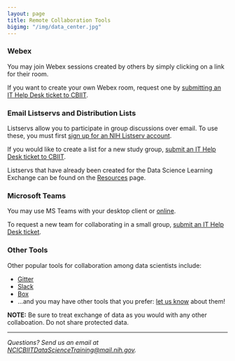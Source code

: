 ```yaml
---
layout: page
title: Remote Collaboration Tools
bigimg: "/img/data_center.jpg"
---
```


### Webex

You may join Webex sessions created by others by simply clicking on a link for their room.

If you want to create your own Webex room, request one by [submitting an IT Help Desk ticket to CBIIT](https://service.cancer.gov).

### Email Listservs and Distribution Lists

Listservs allow you to participate in group discussions over email.  To use these, you must first [sign up for an NIH Listserv account](https://list.nih.gov).

If you would like to create a list for a new study group, [submit an IT Help Desk ticket to CBIIT](https://service.cancer.gov).

Listservs that have already been created for the Data Science Learning Exchange can be found on the [Resources](../resources) page.

### Microsoft Teams

You may use MS Teams with your desktop client or [online](https://teams.microsoft.com).

To request a new team for collaborating in a small group, [submit an IT Help Desk ticket](https://service.cancer.gov/ncisp?id=nci_sc_cat_item&sys_id=47ef0fa5dbfa330029117d321f9619b5).

### Other Tools

Other popular tools for collaboration among data scientists include:

* [Gitter](https://gitter.im/)
* [Slack](https://slack.com/)
* [Box](https://www.box.com)
* ...and you may have other tools that you prefer: [let us know](mailto:NCICBIITDataScienceTraining@mail.nih.gov) about them!

**NOTE:** Be sure to treat exchange of data as you would with any other collaboation. Do not share protected data.

---
*Questions? Send us an email at [NCICBIITDataScienceTraining@mail.nih.gov](mailto:NCICBIITDataScienceTraining@mail.nih.gov).*
